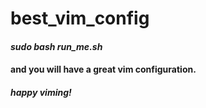 # best_vim_config
#### *sudo bash run_me.sh* 
#### and you will have a great vim configuration. 
##### happy viming!

